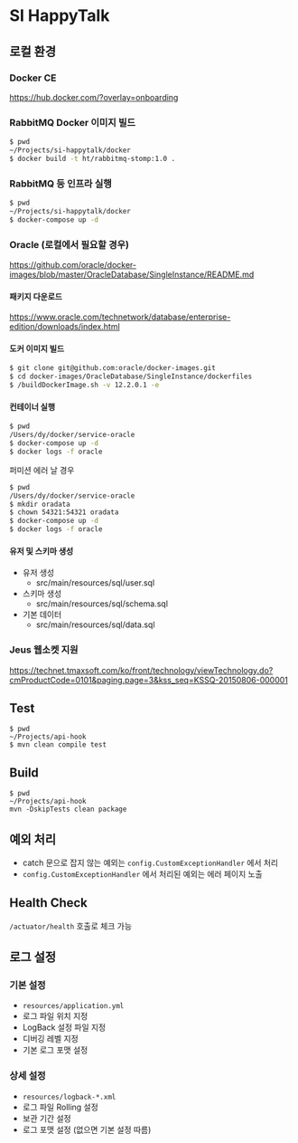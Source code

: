 # SI HappyTalk

## 로컬 환경
### Docker CE
https://hub.docker.com/?overlay=onboarding

### RabbitMQ Docker 이미지 빌드
```sh
$ pwd
~/Projects/si-happytalk/docker
$ docker build -t ht/rabbitmq-stomp:1.0 .
```

### RabbitMQ 등 인프라 실행
```sh
$ pwd
~/Projects/si-happytalk/docker
$ docker-compose up -d
```

### Oracle (로컬에서 필요할 경우)
https://github.com/oracle/docker-images/blob/master/OracleDatabase/SingleInstance/README.md
#### 패키지 다운로드
https://www.oracle.com/technetwork/database/enterprise-edition/downloads/index.html

#### 도커 이미지 빌드
```sh
$ git clone git@github.com:oracle/docker-images.git
$ cd docker-images/OracleDatabase/SingleInstance/dockerfiles
$ /buildDockerImage.sh -v 12.2.0.1 -e
```

#### 컨테이너 실행
```sh
$ pwd
/Users/dy/docker/service-oracle
$ docker-compose up -d
$ docker logs -f oracle
```

퍼미션 에러 날 경우
```sh
$ pwd
/Users/dy/docker/service-oracle
$ mkdir oradata
$ chown 54321:54321 oradata
$ docker-compose up -d
$ docker logs -f oracle
```

#### 유저 및 스키마 생성
- 유저 생성
    - src/main/resources/sql/user.sql
- 스키마 생성
    - src/main/resources/sql/schema.sql
- 기본 데이터
    - src/main/resources/sql/data.sql

### Jeus 웹소켓 지원
https://technet.tmaxsoft.com/ko/front/technology/viewTechnology.do?cmProductCode=0101&paging.page=3&kss_seq=KSSQ-20150806-000001

## Test
```
$ pwd
~/Projects/api-hook
$ mvn clean compile test
```

## Build
```
$ pwd
~/Projects/api-hook
mvn -DskipTests clean package
```

## 예외 처리
- catch 문으로 잡지 않는 예외는 `config.CustomExceptionHandler` 에서 처리
- `config.CustomExceptionHandler` 에서 처리된 예외는 에러 페이지 노출

## Health Check
`/actuator/health` 호출로 체크 가능

## 로그 설정
### 기본 설정
- `resources/application.yml`
- 로그 파일 위치 지정
- LogBack 설정 파일 지정
- 디버깅 레벨 지정
- 기본 로그 포맷 설정

### 상세 설정
- `resources/logback-*.xml`
- 로그 파일 Rolling 설정
- 보관 기간 설정
- 로그 포맷 설정 (없으면 기본 설정 따름)
